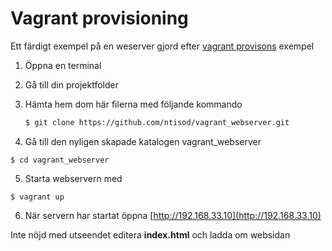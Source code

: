 # Vagrant provisioning

Ett färdigt exempel på en weserver gjord efter [vagrant provisons](https://www.vagrantup.com/docs/getting-started/provisioning.html) exempel

1. Öppna en terminal
2. Gå till din projektfolder
3. Hämta hem dom här filerna med följande kommando

   ```bash
   $ git clone https://github.com/ntisod/vagrant_webserver.git
   ```
4. Gå till den nyligen skapade katalogen vagrant_webserver
```
$ cd vagrant_webserver
```
5. Starta webservern med
```
$ vagrant up
```
6. När servern har startat öppna
[http://192.168.33.10](http://192.168.33.10) 

Inte nöjd med utseendet editera **index.html** och ladda om websidan
